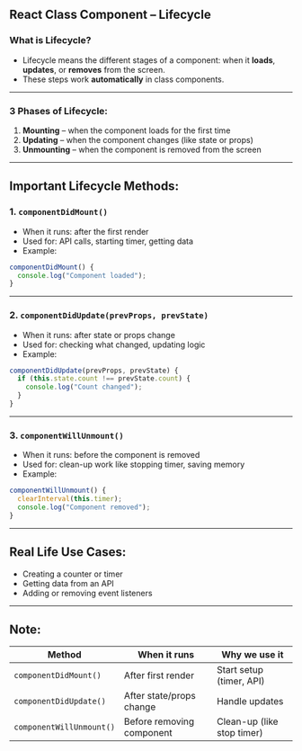 ## React Class Component – Lifecycle

### What is Lifecycle?
- Lifecycle means the different stages of a component: when it **loads**, **updates**, or **removes** from the screen.
- These steps work **automatically** in class components.

---

### 3 Phases of Lifecycle:

1. **Mounting** – when the component loads for the first time  
2. **Updating** – when the component changes (like state or props)  
3. **Unmounting** – when the component is removed from the screen

---

## Important Lifecycle Methods:

### 1. `componentDidMount()`
- When it runs: after the first render  
- Used for: API calls, starting timer, getting data  
- Example:
```js
componentDidMount() {
  console.log("Component loaded");
}
```

---

### 2. `componentDidUpdate(prevProps, prevState)`
- When it runs: after state or props change  
- Used for: checking what changed, updating logic  
- Example:
```js
componentDidUpdate(prevProps, prevState) {
  if (this.state.count !== prevState.count) {
    console.log("Count changed");
  }
}
```

---

### 3. `componentWillUnmount()`
- When it runs: before the component is removed  
- Used for: clean-up work like stopping timer, saving memory  
- Example:
```js
componentWillUnmount() {
  clearInterval(this.timer);
  console.log("Component removed");
}
```

---

## Real Life Use Cases:
- Creating a counter or timer  
- Getting data from an API  
- Adding or removing event listeners

---

## Note:

| Method                  | When it runs                | Why we use it               |
|-------------------------|-----------------------------|-----------------------------|
| `componentDidMount()`   | After first render          | Start setup (timer, API)    |
| `componentDidUpdate()`  | After state/props change    | Handle updates              |
| `componentWillUnmount()`| Before removing component   | Clean-up (like stop timer)  |
